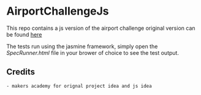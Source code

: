 # AirportChallengeJs


This repo contains a js version of the airport challenge original version can be found [here](https://github.com/makersacademy/airport_challenge)

The tests run using the jasmine framework, simply open the *SpecRunner.html* file in your brower of choice to see the test output.

## Credits

    - makers academy for orignal project idea and js idea